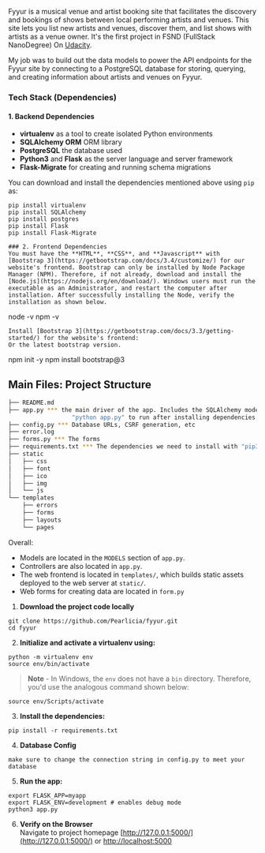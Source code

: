 Fyyur is a musical venue and artist booking site that facilitates the discovery and bookings of shows between local performing artists and venues. This site lets you list new artists and venues, discover them, and list shows with artists as a venue owner.
It's the first project in FSND (FullStack NanoDegree) On [Udacity](https://www.udacity.com/course/full-stack-web-developer-nanodegree--nd0044).


My job was to build out the data models to power 
the API endpoints for the Fyyur site by connecting to a PostgreSQL
database for storing, querying, and creating information about artists and venues on Fyyur.


### Tech Stack (Dependencies)

#### 1. Backend Dependencies
 * **virtualenv** as a tool to create isolated Python environments
 * **SQLAlchemy ORM**  ORM library
 * **PostgreSQL** the database used
 * **Python3** and **Flask** as the server language and server framework
 * **Flask-Migrate** for creating and running schema migrations

You can download and install the dependencies mentioned above using `pip` as:
```
pip install virtualenv
pip install SQLAlchemy
pip install postgres
pip install Flask
pip install Flask-Migrate

### 2. Frontend Dependencies
You must have the **HTML**, **CSS**, and **Javascript** with [Bootstrap 3](https://getbootstrap.com/docs/3.4/customize/) for our website's frontend. Bootstrap can only be installed by Node Package Manager (NPM). Therefore, if not already, download and install the [Node.js](https://nodejs.org/en/download/). Windows users must run the executable as an Administrator, and restart the computer after installation. After successfully installing the Node, verify the installation as shown below.
```
node -v
npm -v
```
Install [Bootstrap 3](https://getbootstrap.com/docs/3.3/getting-started/) for the website's frontend:
Or the latest bootstrap version.
```
npm init -y
npm install bootstrap@3


## Main Files: Project Structure

  ```sh
  ├── README.md
  ├── app.py *** the main driver of the app. Includes the SQLAlchemy models.
                    "python app.py" to run after installing dependencies
  ├── config.py *** Database URLs, CSRF generation, etc
  ├── error.log
  ├── forms.py *** The forms
  ├── requirements.txt *** The dependencies we need to install with "pip3 install -r requirements.txt"
  ├── static
  │   ├── css 
  │   ├── font
  │   ├── ico
  │   ├── img
  │   └── js
  └── templates
      ├── errors
      ├── forms
      ├── layouts
      └── pages
  ```

Overall:
* Models are located in the `MODELS` section of `app.py`.
* Controllers are also located in `app.py`.
* The web frontend is located in `templates/`, which builds static assets deployed to the web server at `static/`.
* Web forms for creating data are located in `form.py`


1. **Download the project code locally**
```
git clone https://github.com/Pearlicia/fyyur.git
cd fyyur
```
2. **Initialize and activate a virtualenv using:**
```
python -m virtualenv env
source env/bin/activate
```
>**Note** - In Windows, the `env` does not have a `bin` directory. Therefore, you'd use the analogous command shown below:
```
source env/Scripts/activate
```

3. **Install the dependencies:**
```
pip install -r requirements.txt
```
4. **Database Config**
```
make sure to change the connection string in config.py to meet your database
```
5. **Run the app:**
```
export FLASK_APP=myapp
export FLASK_ENV=development # enables debug mode
python3 app.py
```
6. **Verify on the Browser**<br>
Navigate to project homepage [http://127.0.0.1:5000/](http://127.0.0.1:5000/) or [http://localhost:5000](http://localhost:5000) 
